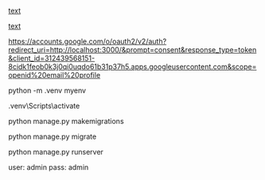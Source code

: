 [text](https://medium.com/@bhuwan.pandey9867/google-authentication-with-django-and-react-7ee27cb3e3ea)

[text](https://www.youtube.com/watch?v=YAY0wBQtcho)

https://accounts.google.com/o/oauth2/v2/auth?redirect_uri=http://localhost:3000/&prompt=consent&response_type=token&client_id=312439568151-8cidk1feob0k3j0qi0uqdo61b31p37h5.apps.googleusercontent.com&scope=openid%20email%20profile


python -m .venv myenv

.venv\Scripts\activate

python manage.py makemigrations

python manage.py migrate

python manage.py runserver

user: admin
pass: admin